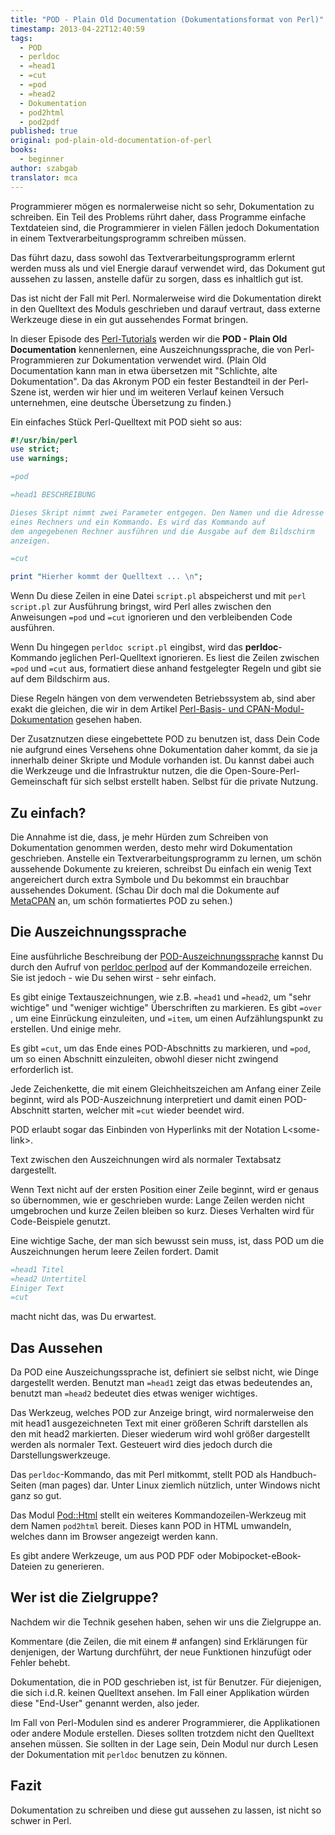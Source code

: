 ```yaml
---
title: "POD - Plain Old Documentation (Dokumentationsformat von Perl)"
timestamp: 2013-04-22T12:40:59
tags:
  - POD
  - perldoc
  - =head1
  - =cut
  - =pod
  - =head2
  - Dokumentation
  - pod2html
  - pod2pdf
published: true
original: pod-plain-old-documentation-of-perl
books:
  - beginner
author: szabgab
translator: mca
---
```



Programmierer mögen es normalerweise nicht so sehr, Dokumentation zu schreiben.
Ein Teil des Problems rührt daher, dass Programme einfache Textdateien sind,
die Programmierer in vielen Fällen jedoch Dokumentation in einem
Textverarbeitungsprogramm schreiben müssen.

Das führt dazu, dass sowohl das Textverarbeitungsprogramm erlernt werden
muss als und viel Energie darauf verwendet wird, das Dokument gut aussehen
zu lassen, anstelle dafür zu sorgen, dass es inhaltlich gut ist.

Das ist nicht der Fall mit Perl. Normalerweise wird die Dokumentation
direkt in den Quelltext des Moduls geschrieben und darauf vertraut,
dass externe Werkzeuge diese in ein gut aussehendes Format bringen.


In dieser Episode des [Perl-Tutorials](/perl-tutorial)
werden wir die <b>POD - Plain Old Documentation</b> kennenlernen,
eine Auszeichnungssprache, die von Perl-Programmieren zur Dokumentation verwendet wird.
(Plain Old Documentation kann man in etwa übersetzen mit "Schlichte,
alte Dokumentation". Da das Akronym POD ein fester Bestandteil in der Perl-Szene
ist, werden wir hier und im weiteren Verlauf 
keinen Versuch unternehmen, eine deutsche Übersetzung zu finden.)

Ein einfaches Stück Perl-Quelltext mit POD sieht so aus:

```perl
#!/usr/bin/perl
use strict;
use warnings;

=pod

=head1 BESCHREIBUNG

Dieses Skript nimmt zwei Parameter entgegen. Den Namen und die Adresse
eines Rechners und ein Kommando. Es wird das Kommando auf
dem angegebenen Rechner ausführen und die Ausgabe auf dem Bildschirm
anzeigen.

=cut

print "Hierher kommt der Quelltext ... \n";
```

Wenn Du diese Zeilen in eine Datei `script.pl` abspeicherst und mit
`perl script.pl` zur Ausführung bringst, wird Perl alles zwischen
den Anweisungen `=pod` und  `=cut` ignorieren und den
verbleibenden Code ausführen.

Wenn Du hingegen `perldoc script.pl` eingibst, wird das <b>perldoc</b>-Kommando
jeglichen Perl-Quelltext ignorieren. Es liest die Zeilen zwischen `=pod` und
`=cut` aus, formatiert diese anhand festgelegter Regeln und gibt sie
auf dem Bildschirm aus.

Diese Regeln hängen von dem verwendeten Betriebssystem ab, sind aber exakt die
gleichen, die wir in dem Artikel [Perl-Basis- und CPAN-Modul-Dokumentation](/perl-basis-und-cpan-modul-dokumentation)
gesehen haben.

Der Zusatznutzen diese eingebettete POD zu benutzen ist, dass Dein Code nie
aufgrund eines Versehens ohne Dokumentation daher kommt, da sie ja
innerhalb deiner Skripte und Module vorhanden ist. Du kannst dabei auch
die Werkzeuge und die Infrastruktur nutzen, die die Open-Soure-Perl-Gemeinschaft
für sich selbst erstellt haben. Selbst für die private Nutzung.

## Zu einfach?

Die Annahme ist die, dass, je mehr Hürden zum Schreiben von Dokumentation genommen
werden, desto mehr wird Dokumentation geschrieben.
Anstelle ein Textverarbeitungsprogramm zu lernen, um schön aussehende Dokumente
zu kreieren, schreibst Du einfach ein wenig Text angereichert durch extra
Symbole und Du bekommst ein brauchbar aussehendes Dokument.
(Schau Dir doch mal die Dokumente auf [MetaCPAN](http://metacpan.org/)
an, um schön formatiertes POD zu sehen.)

## Die Auszeichnungssprache

Eine ausführliche Beschreibung der [POD-Auszeichnungssprache](http://perldoc.perl.org/perlpod.html)
kannst Du durch den Aufruf von [perldoc perlpod](http://perldoc.perl.org/perlpod.html)
auf der Kommandozeile erreichen. Sie ist jedoch - wie Du sehen wirst - sehr einfach.

Es gibt einige Textauszeichnungen, wie z.B. `=head1` und
`=head2`, um "sehr wichtige" und "weniger wichtige" Überschriften
zu markieren. Es gibt `=over` , um eine Einrückung einzuleiten,
und `=item`, um einen Aufzählungspunkt zu erstellen. Und einige mehr.

Es gibt `=cut`, um das Ende eines POD-Abschnitts zu markieren,
und `=pod`, um so einen Abschnitt einzuleiten, obwohl dieser
nicht zwingend erforderlich ist.

Jede Zeichenkette, die mit einem Gleichheitszeichen am Anfang einer Zeile beginnt,
wird als POD-Auszeichnung interpretiert und damit einen POD-Abschnitt starten,
welcher mit `=cut` wieder beendet wird.

POD erlaubt sogar das Einbinden von Hyperlinks mit der Notation L&lt;some-link>.

Text zwischen den Auszeichnungen wird als normaler Textabsatz dargestellt.

Wenn Text nicht auf der ersten Position einer Zeile beginnt, wird er genaus so
übernommen, wie er geschrieben wurde: Lange Zeilen werden nicht umgebrochen und
kurze Zeilen bleiben so kurz. Dieses Verhalten wird für Code-Beispiele genutzt.

Eine wichtige Sache, der man sich bewusst sein muss, ist, dass POD um die 
Auszeichnungen herum leere Zeilen fordert.
Damit

```perl
=head1 Titel
=head2 Untertitel
Einiger Text
=cut
```

macht nicht das, was Du erwartest.

## Das Aussehen

Da POD eine Auszeichungssprache ist, definiert sie selbst nicht, wie Dinge dargestellt werden.
Benutzt man `=head1` zeigt das etwas bedeutendes an, benutzt man `=head2`
bedeutet dies etwas weniger wichtiges.

Das Werkzeug, welches POD zur Anzeige bringt, wird normalerweise den mit head1 ausgezeichneten
Text mit einer größeren Schrift darstellen als den mit head2 markierten. Dieser wiederum
wird wohl größer dargestellt werden als normaler Text. Gesteuert wird dies
jedoch durch die Darstellungswerkzeuge.

Das  `perldoc`-Kommando, das mit Perl mitkommt, stellt POD als Handbuch-Seiten (man pages) dar.
Unter Linux ziemlich nützlich, unter Windows nicht ganz so gut.

Das Modul [Pod::Html](https://metacpan.org/pod/Pod::Html) stellt ein weiteres Kommandozeilen-Werkzeug
mit dem Namen `pod2html` bereit. Dieses kann POD in HTML umwandeln, welches dann im Browser angezeigt werden kann.

Es gibt andere Werkzeuge, um aus POD PDF oder Mobipocket-eBook-Dateien zu generieren.

## Wer ist die Zielgruppe?

Nachdem wir die Technik gesehen haben, sehen wir uns die Zielgruppe an.

Kommentare (die Zeilen, die mit einem # anfangen) sind Erklärungen für
denjenigen, der Wartung durchführt, der neue Funktionen hinzufügt
oder Fehler behebt.

Dokumentation, die in POD geschrieben ist, ist für Benutzer. Für diejenigen,
die sich i.d.R. keinen Quelltext ansehen. Im Fall einer Applikation
würden diese "End-User" genannt werden, also jeder.

Im Fall von Perl-Modulen sind es anderer Programmierer, die
Applikationen  oder andere Module erstellen. Dieses sollten 
trotzdem nicht den Quelltext ansehen müssen. Sie sollten in der Lage
sein, Dein Modul nur durch Lesen der Dokumentation mit `perldoc`
benutzen zu können.

## Fazit

Dokumentation zu schreiben und diese gut aussehen zu lassen, ist nicht so schwer in Perl.
